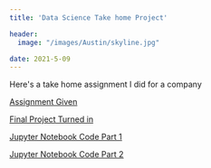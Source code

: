 ```yaml
---
title: 'Data Science Take home Project'

header:
  image: "/images/Austin/skyline.jpg"

date: 2021-5-09
---
```



Here's a take home assignment I did for a company


[Assignment Given](/Files/take_home/take_home_project.pdf)


[Final Project Turned in](/Files/take_home/Final.pdf)



[Jupyter Notebook Code Part 1](/Files/take_home/Part2.ipynb)

[Jupyter Notebook Code Part 2](/Files/take_home/Part_1_Assignment.ipynb)



